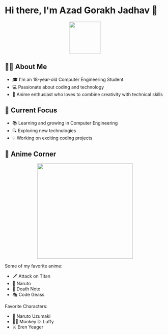 # Hi there, I'm Azad Gorakh Jadhav 👋

<div align="center">
  <img src="https://media.giphy.com/media/M9gbBd9nbDrOTu1Mqx/giphy.gif" width="100"/>
</div>

## 👨‍💻 About Me

- 🎓 I'm an 18-year-old Computer Engineering Student
- 💻 Passionate about coding and technology
- 🌟 Anime enthusiast who loves to combine creativity with technical skills

## 🎯 Current Focus

- 📚 Learning and growing in Computer Engineering
- 🔍 Exploring new technologies
- 💡 Working on exciting coding projects

## 🌸 Anime Corner

<div align="center">
  <img src="https://media.giphy.com/media/3oKIPEqDGUULpEU0aQ/giphy.gif" width="300"/>
</div>

Some of my favorite anime:
- 🗡️ Attack on Titan
- 🍜 Naruto
- 📓 Death Note
- 🎭 Code Geass

Favorite Characters:
- 🦊 Naruto Uzumaki
- 🏴‍☠️ Monkey D. Luffy
- ⚔️ Eren Yeager



